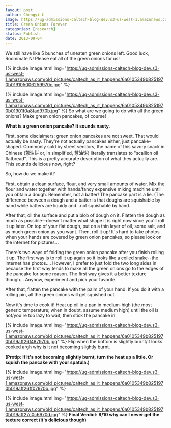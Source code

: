 ```yaml
---
layout: post
author: Chengyi L
image: https://ug-admissions-caltech-blog-dev.s3-us-west-1.amazonaws.com/old_pictures/caltech_as_it_happens/6a0105349b8251970b019105005ce1970c.jpg
title: Green Onions Forever
categories: [research]
status: Publish
date: 2013-09-04
---
```



We still have like 5 bunches of uneaten green onions left. Good luck, Roommate N! Please eat all of the green onions for us! 


{% include image.html img="https://ug-admissions-caltech-blog-dev.s3-us-west-1.amazonaws.com/old_pictures/caltech_as_it_happens/6a0105349b8251970b019105006259970c.jpg" %}

{% include image.html img="https://ug-admissions-caltech-blog-dev.s3-us-west-1.amazonaws.com/old_pictures/caltech_as_it_happens/6a0105349b8251970b01901f0a8fad970b.jpg" %}
So what are we going to do with all the green onions? Make green onion pancakes, of course! 

**What is a green onion pancake? It sounds nasty**.

First, some disclaimers: green onion pancakes are not sweet. That would actually be nasty. They're not actually pancakes either, just pancake-shaped. Commonly sold by street vendors, the name of this savory snack in Chinese (蔥油餅 or, in simplified, 葱油饼) literally translates to "scallion oil flatbread". This is a pretty accurate description of what they actually are. This sounds delicious now, right?

So, how do we make it? 

First, obtain a clean surface, flour, and very small amounts of water. Mix the flour and water together with hands/fancy expensive mixing machine until you obtain a dough. Remember, not a batter! The pancake part is a lie. (The difference between a dough and a batter is that doughs are squishable by hand while batters are liquidy and...not squishable by hand. 

After that, oil the surface and put a blob of dough on it. Flatten the dough as much as possible--doesn't matter what shape it is right now since you'll roll it up later. On top of your flat dough, put on a thin layer of oil, some salt, and as much green onion as you want. Then, roll it up! It's hard to take photos when your hands are covered by green onion pancakes, so please look on the internet for pictures... 

There's two ways of folding the green onion pancake after you finish rolling it up. The first way is to roll it up again so it looks like a coiled snake--the internet has photos.... However, I prefer to just fold the two long sides in because the first way tends to make all the green onions go to the edges of the pancake for some reason. The first way gives it a better texture though... Anyhow, experiment and pick your favorite. 

After that, flatten the pancake with the palm of your hand. If you do it with a rolling pin, all the green onions will get squished out. 

Now it's time to cook it! Heat up oil in a pan in medium-high (the most generic temperature; when in doubt, assume medium high) until the oil is hot/you're too lazy to wait, then stick the pancake in:


{% include image.html img="https://ug-admissions-caltech-blog-dev.s3-us-west-1.amazonaws.com/old_pictures/caltech_as_it_happens/6a0105349b8251970b019aff26f487970b.jpg" %}
Flip when the bottom is slightly burnt/it looks cooked argh why is it not becoming slightly burnt. 

**(Protip: If it's not becoming slightly burnt, turn the heat up a little. Or squish the pancake with your spatula.)**

{% include image.html img="https://ug-admissions-caltech-blog-dev.s3-us-west-1.amazonaws.com/old_pictures/caltech_as_it_happens/6a0105349b8251970b019aff26ff07970b.jpg" %}

{% include image.html img="https://ug-admissions-caltech-blog-dev.s3-us-west-1.amazonaws.com/old_pictures/caltech_as_it_happens/6a0105349b8251970b019aff27c0c6970d.jpg" %}
**Final Verdict: 9/10 why can I never get the texture correct (it's delicious though)**

